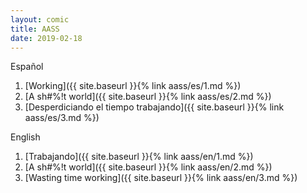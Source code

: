 ```yaml
---
layout: comic
title: AASS
date: 2019-02-18
---
```


Español

  1. [Working]({{ site.baseurl }}{% link aass/es/1.md %})
  1. [A sh#%!t world]({{ site.baseurl }}{% link aass/es/2.md %})
  1. [Desperdiciando el tiempo trabajando]({{ site.baseurl }}{% link aass/es/3.md %})

English

  1. [Trabajando]({{ site.baseurl }}{% link aass/en/1.md %})
  1. [A sh#%!t world]({{ site.baseurl }}{% link aass/en/2.md %})
  1. [Wasting time working]({{ site.baseurl }}{% link aass/en/3.md %})

